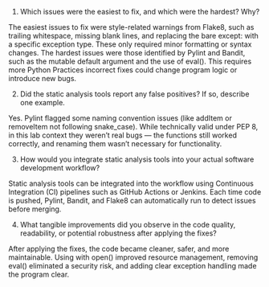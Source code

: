 1. Which issues were the easiest to fix, and which were the hardest? Why?

The easiest issues to fix were style-related warnings from Flake8, such as trailing whitespace, missing blank lines, and replacing the bare except: with a specific exception type. These only required minor formatting or syntax changes.
The hardest issues were those identified by Pylint and Bandit, such as the mutable default argument and the use of eval(). This requires more Python Practices incorrect fixes could change program logic or introduce new bugs.

2. Did the static analysis tools report any false positives? If so, describe one example.

Yes. Pylint flagged some naming convention issues (like addItem or removeItem not following snake_case). While technically valid under PEP 8, in this lab context they weren’t real bugs — the functions still worked correctly, and renaming them wasn’t necessary for functionality.

3. How would you integrate static analysis tools into your actual software development workflow?

Static analysis tools can be integrated into the workflow using Continuous Integration (CI) pipelines such as GitHub Actions or Jenkins. Each time code is pushed, Pylint, Bandit, and Flake8 can automatically run to detect issues before merging.

4. What tangible improvements did you observe in the code quality, readability, or potential robustness after applying the fixes?

After applying the fixes, the code became cleaner, safer, and more maintainable. Using with open() improved resource management, removing eval() eliminated a security risk, and adding clear exception handling made the program clear.